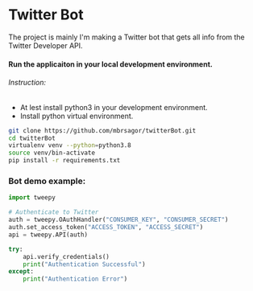 # Twitter Bot
The project is mainly I'm making a Twitter bot that gets all info from the Twitter Developer API.

#### Run the applicaiton in your local development environment.

###### Instruction:
- At lest install python3 in your development environment.
- Install python virtual environment.

```bash
git clone https://github.com/mbrsagor/twitterBot.git
cd twitterBot
virtualenv venv --python=python3.8
source venv/bin-activate
pip install -r requirements.txt 
```

### Bot demo example:
```python
import tweepy

# Authenticate to Twitter
auth = tweepy.OAuthHandler("CONSUMER_KEY", "CONSUMER_SECRET")
auth.set_access_token("ACCESS_TOKEN", "ACCESS_SECRET")
api = tweepy.API(auth)

try:
    api.verify_credentials()
    print("Authentication Successful")
except:
    print("Authentication Error")
```
